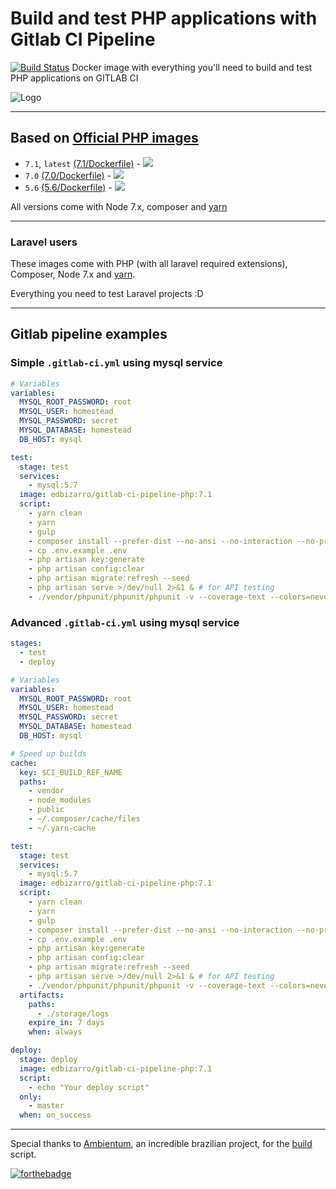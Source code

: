 # Build and test PHP applications with Gitlab CI Pipeline

[![Build Status](https://travis-ci.org/edbizarro/gitlab-ci-pipeline-php.svg?branch=master)](https://travis-ci.org/edbizarro/gitlab-ci-pipeline-php) Docker image with everything you'll need to build and test PHP applications on GITLAB CI

![Logo](https://raw.githubusercontent.com/edbizarro/gitlab-ci-pipeline-php/master/gitlab-ci-pipeline-php.png)

---

## Based on [Official PHP images](https://hub.docker.com/_/php/)


- ```7.1```, ```latest``` [(7.1/Dockerfile)](https://github.com/edbizarro/gitlab-ci-pipeline-php/blob/master/php/7.1/Dockerfile) - [![](https://images.microbadger.com/badges/image/edbizarro/gitlab-ci-pipeline-php.svg)](https://microbadger.com/images/edbizarro/gitlab-ci-pipeline-php "Get your own image badge on microbadger.com")
- ```7.0``` [(7.0/Dockerfile)](https://github.com/edbizarro/gitlab-ci-pipeline-php/blob/master/php/7.0/Dockerfile) - [![](https://images.microbadger.com/badges/image/edbizarro/gitlab-ci-pipeline-php:7.0.svg)](https://microbadger.com/images/edbizarro/gitlab-ci-pipeline-php:7.0 "Get your own image badge on microbadger.com")
- ```5.6``` [(5.6/Dockerfile)](https://github.com/edbizarro/gitlab-ci-pipeline-php/blob/master/php/5.6/Dockerfile) -  [![](https://images.microbadger.com/badges/image/edbizarro/gitlab-ci-pipeline-php:5.6.svg)](https://microbadger.com/images/edbizarro/gitlab-ci-pipeline-php:5.6 "Get your own image badge on microbadger.com")


All versions come with Node 7.x, composer and [yarn](https://yarnpkg.com)

---

### Laravel users

These images come with PHP (with all laravel required extensions), Composer, Node 7.x and [yarn](https://yarnpkg.com).

Everything you need to test Laravel projects :D

---

## Gitlab pipeline examples

### Simple ```.gitlab-ci.yml``` using mysql service

```yaml
# Variables
variables:
  MYSQL_ROOT_PASSWORD: root
  MYSQL_USER: homestead
  MYSQL_PASSWORD: secret
  MYSQL_DATABASE: homestead
  DB_HOST: mysql

test:
  stage: test
  services:
    - mysql:5.7
  image: edbizarro/gitlab-ci-pipeline-php:7.1
  script:
    - yarn clean
    - yarn
    - gulp
    - composer install --prefer-dist --no-ansi --no-interaction --no-progress --no-scripts
    - cp .env.example .env
    - php artisan key:generate
    - php artisan config:clear
    - php artisan migrate:refresh --seed
    - php artisan serve >/dev/null 2>&1 & # for API testing
    - ./vendor/phpunit/phpunit/phpunit -v --coverage-text --colors=never --stderr
```

### Advanced ```.gitlab-ci.yml``` using mysql service

```yaml
stages:
  - test
  - deploy

# Variables
variables:
  MYSQL_ROOT_PASSWORD: root
  MYSQL_USER: homestead
  MYSQL_PASSWORD: secret
  MYSQL_DATABASE: homestead
  DB_HOST: mysql

# Speed up builds
cache:
  key: $CI_BUILD_REF_NAME
  paths:
    - vendor
    - node_modules
    - public
    - ~/.composer/cache/files
    - ~/.yarn-cache

test:
  stage: test
  services:
    - mysql:5.7
  image: edbizarro/gitlab-ci-pipeline-php:7.1
  script:
    - yarn clean
    - yarn
    - gulp
    - composer install --prefer-dist --no-ansi --no-interaction --no-progress --no-scripts
    - cp .env.example .env
    - php artisan key:generate
    - php artisan config:clear
    - php artisan migrate:refresh --seed
    - php artisan serve >/dev/null 2>&1 & # for API testing
    - ./vendor/phpunit/phpunit/phpunit -v --coverage-text --colors=never --stderr
  artifacts:
    paths:
      - ./storage/logs
    expire_in: 7 days
    when: always

deploy:
  stage: deploy
  image: edbizarro/gitlab-ci-pipeline-php:7.1
  script:
    - echo "Your deploy script"
  only:
    - master
  when: on_success
```

---

Special thanks to [Ambientum](https://github.com/codecasts/ambientum), an incredible brazilian project, for the [build](https://github.com/codecasts/ambientum/blob/master/build.sh) script.

[![forthebadge](http://forthebadge.com/images/badges/built-by-developers.svg)](http://forthebadge.com)
